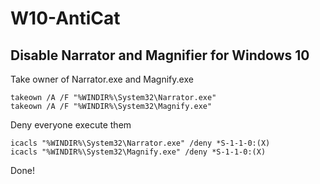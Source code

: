 # W10-AntiCat
## Disable Narrator and Magnifier for Windows 10

Take owner of Narrator.exe and Magnify.exe

```
takeown /A /F "%WINDIR%\System32\Narrator.exe"
takeown /A /F "%WINDIR%\System32\Magnify.exe"
```
Deny everyone execute them
```
icacls "%WINDIR%\System32\Narrator.exe" /deny *S-1-1-0:(X)
icacls "%WINDIR%\System32\Magnify.exe" /deny *S-1-1-0:(X)
```
Done!
